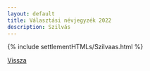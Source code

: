 ```yaml
---
layout: default
title: Választási névjegyzék 2022
description: Szilvás
---
```


{% include settlementHTMLs/Szilvaas.html %}

[Vissza](../)